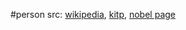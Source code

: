 #person 
src: [wikipedia](https://en.wikipedia.org/wiki/David_Gross), [kitp](https://www.kitp.ucsb.edu/gross), [nobel page](https://www.nobelprize.org/prizes/physics/2004/gross/biographical/) 


